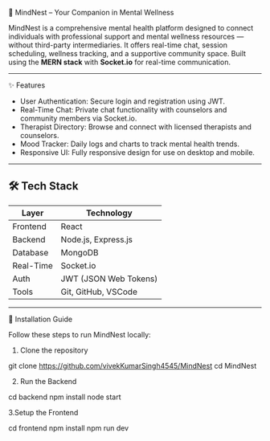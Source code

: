 🌿 MindNest – Your Companion in Mental Wellness

MindNest is a comprehensive mental health platform designed to connect individuals with professional support and mental wellness resources — without third-party intermediaries. It offers real-time chat, session scheduling, wellness tracking, and a supportive community space. Built using the **MERN stack** with **Socket.io** for real-time communication.

---

 ✨ Features

- User Authentication: Secure login and registration using JWT.
- Real-Time Chat: Private chat functionality with counselors and community members via Socket.io.
- Therapist Directory: Browse and connect with licensed therapists and counselors.
- Mood Tracker: Daily logs and charts to track mental health trends.
- Responsive UI: Fully responsive design for use on desktop and mobile.

---

## 🛠️ Tech Stack

| Layer     | Technology                           |
|-----------|--------------------------------------|
| Frontend  | React                                |
| Backend   | Node.js, Express.js                  |
| Database  | MongoDB                              |
| Real-Time | Socket.io                            |
| Auth      | JWT (JSON Web Tokens)                |
| Tools     | Git, GitHub, VSCode                  |

---

 🚀 Installation Guide

Follow these steps to run MindNest locally:

 1. Clone the repository

git clone https://github.com/vivekKumarSingh4545/MindNest
cd MindNest

2.  Run the Backend

cd backend
npm install
node start

3.Setup the Frontend 

cd frontend
npm install
npm run dev



